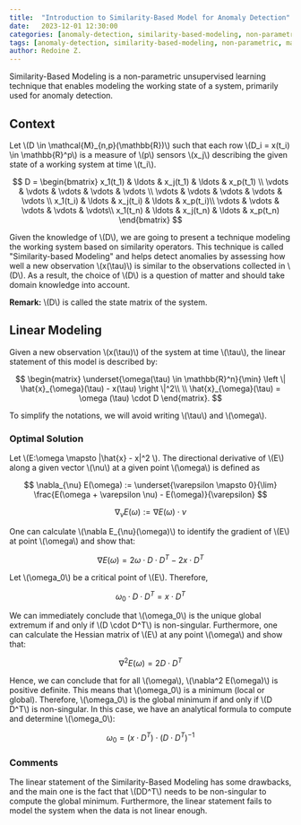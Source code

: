 ```yaml
---
title:  "Introduction to Similarity-Based Model for Anomaly Detection"
date:   2023-12-01 12:30:00
categories: [anomaly-detection, similarity-based-modeling, non-parametric, machine-learning, predictive-maintenance, unsupervised-learning]
tags: [anomaly-detection, similarity-based-modeling, non-parametric, machine-learning, predictive-maintenance, unsupervised-learning]
author: Redoine Z.
---
```



Similarity-Based Modeling is a non-parametric unsupervised learning technique that enables modeling the working state of a system, primarily used for anomaly detection.

## Context
Let \\(D \in \mathcal{M}_{n,p}(\mathbb{R})\\) such that each row \\(D_i = x(t_i) \in \mathbb{R}^p\\) is a measure of \\(p\\) sensors \\(x_j\\) describing the given state of a working system at time \\(t_i\\).

$$
D = \begin{bmatrix}
x_1(t_1) & \ldots & x_j(t_1) & \ldots & x_p(t_1) \\ 
\vdots & \vdots & \vdots & \vdots & \vdots \\ 
\vdots & \vdots & \vdots & \vdots & \vdots \\ 
x_1(t_i) & \ldots & x_j(t_i) & \ldots & x_p(t_i)\\ 
\vdots & \vdots & \vdots & \vdots & \vdots\\ 
x_1(t_n) & \ldots & x_j(t_n) & \ldots & x_p(t_n)
\end{bmatrix}
$$

Given the knowledge of \\(D\\), we are going to present a technique modeling the working system based on similarity operators. This technique is called "Similarity-based Modeling" and helps detect anomalies by assessing how well a new observation \\(x(\tau)\\) is similar to the observations collected in \\(D\\). As a result, the choice of \\(D\\) is a question of matter and should take domain knowledge into account.

**Remark:** \\(D\\) is called the state matrix of the system.

## Linear Modeling
Given a new observation \\(x(\tau)\\) of the system at time \\(\tau\\), the linear statement of this model is described by:

$$
\begin{matrix}
\underset{\omega(\tau) \in \mathbb{R}^n}{\min}  \left \| \hat{x}_{\omega}(\tau) - x(\tau) \right \|^2\\ \\
\hat{x}_{\omega}(\tau) = \omega (\tau) \cdot D
\end{matrix}.
$$

To simplify the notations, we will avoid writing \\(\tau\\) and \\(\omega\\).

### Optimal Solution
Let \\(E:\omega \mapsto |\hat{x} - x|^2 \\). The directional derivative of \\(E\\) along a given vector \\(\nu\\) at a given point \\(\omega\\) is defined as 

$$
\nabla_{\nu} E(\omega) := \underset{\varepsilon \mapsto 0}{\lim} \frac{E(\omega + \varepsilon \nu) - E(\omega)}{\varepsilon}
$$

$$
\nabla_{\nu} E (\omega) := \nabla E(\omega) \cdot \nu
$$

One can calculate \\(\nabla E_{\nu}(\omega)\\) to identify the gradient of \\(E\\) at point \\(\omega\\) and show that:

$$
\nabla E (\omega) = 2 \omega \cdot D \cdot  D^T - 2 x \cdot D^T
$$

Let \\(\omega_0\\) be a critical point of \\(E\\). Therefore,

$$
\omega_0 \cdot D \cdot D^T = x \cdot D^T
$$

We can immediately conclude that \\(\omega_0\\) is the unique global extremum if and only if \\(D \cdot D^T\\) is non-singular. Furthermore, one can calculate the Hessian matrix of \\(E\\) at any point \\(\omega\\) and show that: 

$$
\nabla^2 E(\omega) = 2 D \cdot D^T
$$

Hence, we can conclude that for all \\(\omega\\), \\(\nabla^2 E(\omega)\\) is positive definite. This means that \\(\omega_0\\) is a minimum (local or global). Therefore, \\(\omega_0\\) is the global minimum if and only if \\(D D^T\\) is non-singular. In this case, we have an analytical formula to compute and determine \\(\omega_0\\):

$$\omega_0 = (x \cdot D^T) \cdot (D\cdot D^T)^{-1}$$

### Comments
The linear statement of the Similarity-Based Modeling has some drawbacks, and the main one is the fact that \\(DD^T\\) needs to be non-singular to compute the global minimum. Furthermore, the linear statement fails to model the system when the data is not linear enough.
